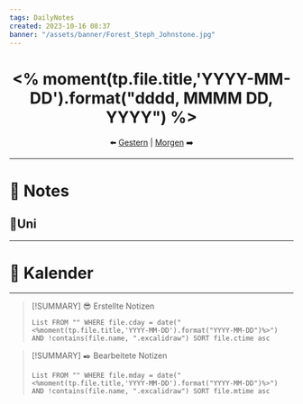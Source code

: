 ```yaml
---
tags: DailyNotes
created: 2023-10-16 08:37
banner: "/assets/banner/Forest_Steph_Johnstone.jpg"
---
```



<center> <h1> <% moment(tp.file.title,'YYYY-MM-DD').format("dddd, MMMM DD, YYYY") %> </h1> </center>
<center> ⬅️ <a href="<% fileDate = moment(tp.file.title, 'YYYY-MM-DD-dddd').subtract(1, 'd').format('YYYY-MM-DD-dddd') %>.md" class="internal-link">Gestern</a> | <a href="<% fileDate = moment(tp.file.title, 'YYYY-MM-DD-dddd').add(1, 'd').format('YYYY-MM-DD-dddd') %>.md" class="internal-link">Morgen</a> ➡️ </center>

---

# 📝 Notes

## 🎒Uni

---

# 📅 Kalender

---

> [!SUMMARY] 😎 Erstellte Notizen
>
> ```dataview
> List FROM "" WHERE file.cday = date("<%moment(tp.file.title,'YYYY-MM-DD').format("YYYY-MM-DD")%>") AND !contains(file.name, ".excalidraw") SORT file.ctime asc
> ```

> [!SUMMARY] ✒️ Bearbeitete Notizen
>
> ```dataview
> List FROM "" WHERE file.mday = date("<%moment(tp.file.title,'YYYY-MM-DD').format("YYYY-MM-DD")%>") AND !contains(file.name, ".excalidraw") SORT file.mtime asc
> ```